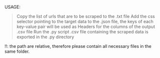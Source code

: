 USAGE:

> Copy the list of urls that are to be scraped to the .txt file
> Add the css selector pointing to the target data to the .json file, the keys of each key-value pair will be used as Headers for the columns of the output .csv file
> Run the .py script
> .csv file containing the scraped data is exported in the .py directory


!!: the path are relative, therefore please contain all necessary files in the same folder.
